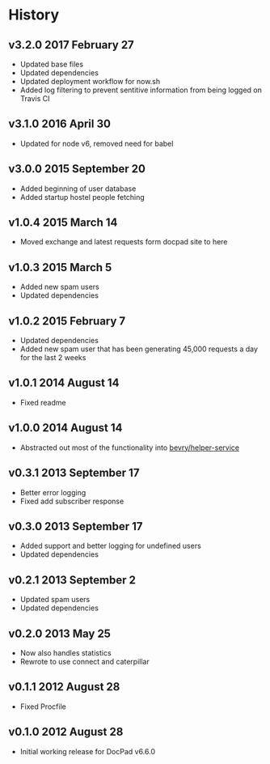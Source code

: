 # History

## v3.2.0 2017 February 27
- Updated base files
- Updated dependencies
- Updated deployment workflow for now.sh
- Added log filtering to prevent sentitive information from being logged on Travis CI

## v3.1.0 2016 April 30
- Updated for node v6, removed need for babel

## v3.0.0 2015 September 20
- Added beginning of user database
- Added startup hostel people fetching

## v1.0.4 2015 March 14
- Moved exchange and latest requests form docpad site to here

## v1.0.3 2015 March 5
- Added new spam users
- Updated dependencies

## v1.0.2 2015 February 7
- Updated dependencies
- Added new spam user that has been generating 45,000 requests a day for the last 2 weeks

## v1.0.1 2014 August 14
- Fixed readme

## v1.0.0 2014 August 14
- Abstracted out most of the functionality into [bevry/helper-service](https://github.com/bevry/helper-service)

## v0.3.1 2013 September 17
- Better error logging
- Fixed add subscriber response

## v0.3.0 2013 September 17
- Added support and better logging for undefined users
- Updated dependencies

## v0.2.1 2013 September 2
- Updated spam users
- Updated dependencies

## v0.2.0 2013 May 25
- Now also handles statistics
- Rewrote to use connect and caterpillar

## v0.1.1 2012 August 28
- Fixed Procfile

## v0.1.0 2012 August 28
- Initial working release for DocPad v6.6.0
